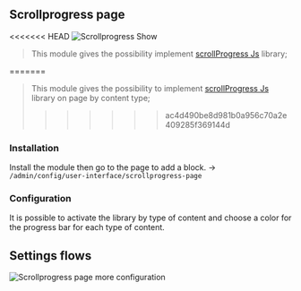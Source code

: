 ## Scrollprogress page

<<<<<<< HEAD
![Scrollprogress Show](http://data.revuesdecode.com/revues/module/scrollpp/scrollprogress-page-2.png)

> This module gives the possibility implement [scrollProgress Js](https://github.com/jeremenichelli/scrollProgress) library;

=======
> This module gives the possibility to implement [scrollProgress Js](https://github.com/jeremenichelli/scrollProgress) library on page by content type;
>>>>>>> ac4d490be8d981b0a956c70a2e409285f369144d

### Installation
Install the module then go to the page to add a block. -> `/admin/config/user-interface/scrollprogress-page`

### Configuration
It is possible to activate the library by type of content and choose a color for the progress bar for each type of content.

## Settings flows

![Scrollprogress page more configuration](http://data.revuesdecode.com/revues/module/scrollpp/scrollprogress-page.png)
